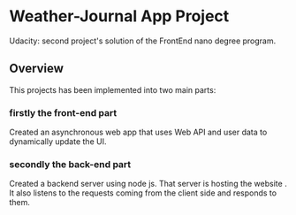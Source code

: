 # Weather-Journal App Project

Udacity: second project's solution of the FrontEnd nano degree program.

## Overview

This projects has been implemented into two main parts:

### firstly the front-end part

Created an asynchronous web app that uses Web API and user data to dynamically update the UI.

### secondly the back-end part

Created a backend server using node js. That server is hosting the website . It also listens to the requests coming from the client side and responds to them.
